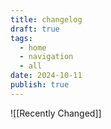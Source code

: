 ```yaml
---
title: changelog
draft: true
tags:
  - home
  - navigation
  - all
date: 2024-10-11
publish: true
---
```


![[Recently Changed]]